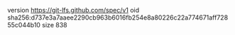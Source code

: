 version https://git-lfs.github.com/spec/v1
oid sha256:d737e3a7aaee2290cb963b6016fb254e8a80226c22a774671aff72855c044b10
size 838

